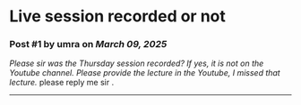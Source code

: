 # Live session recorded or not

### Post #1 by **umra** on *March 09, 2025*
*Please sir was the Thursday session recorded? If yes, it is not on the Youtube channel. Please provide the lecture in the Youtube, I missed that lecture.* please reply me sir .

---
